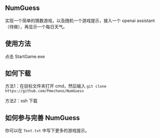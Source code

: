 ## NumGuess

实现一个简单的猜数游戏，以及随机一个游戏提示，接入一个 openai assistant（待做），再显示一个每日天气。

## 使用方法

点击 StartGame.exe

## 如何下载

方法1：在目标文件夹打开 cmd，然后输入 `git clone https://github.com/Pmechano/NumGuess`

方法2：ssh 下载

## 如何参与完善 NumGuess

你可以在 `Text.txt` 中写下更多的游戏提示。
